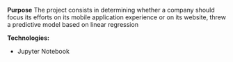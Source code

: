 **Purpose**
The project consists in determining whether a company should focus its efforts on its mobile application experience or on its website, threw a predictive model based on 
linear regression

**Technologies:**

- Jupyter Notebook 

